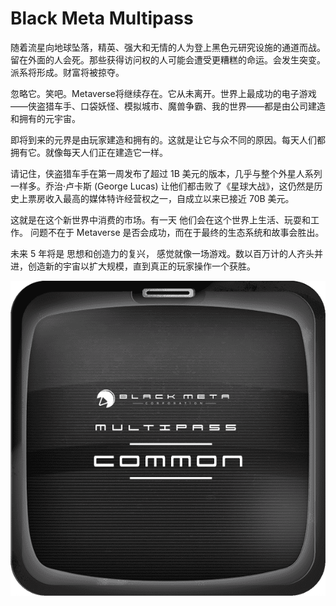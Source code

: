 # Black Meta Multipass

随着流星向地球坠落，精英、强大和无情的人为登上黑色元研究设施的通道而战。留在外面的人会死。那些获得访问权的人可能会遭受更糟糕的命运。会发生突变。派系将形成。财富将被掠夺。

忽略它。笑吧。Metaverse将继续存在。它从未离开。世界上最成功的电子游戏——侠盗猎车手、口袋妖怪、模拟城市、魔兽争霸、我的世界——都是由公司建造和拥有的元宇宙。

即将到来的元界是由玩家建造和拥有的。这就是让它与众不同的原因。每天人们都拥有它。就像每天人们正在建造它一样。

请记住，侠盗猎车手在第一周发布了超过 1B 美元的版本，几乎与整个外星人系列一样多。乔治·卢卡斯 (George Lucas) 让他们都击败了《星球大战》，这仍然是历史上票房收入最高的媒体特许经营权之一，自成立以来已接近 70B 美元。

这就是在这个新世界中消费的市场。有一天 他们会在这个世界上生活、玩耍和工作。 问题不在于 Metaverse 是否会成功，而在于最终的生态系统和故事会胜出。

未来 5 年将是 思想和创造力的复兴， 感觉就像一场游戏。数以百万计的人齐头并进，创造新的宇宙以扩大规模，直到真正的玩家操作一个获胜。

![NFT](unnamed.png)
